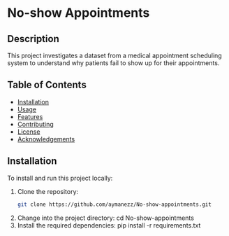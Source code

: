 # No-show Appointments

## Description
This project investigates a dataset from a medical appointment scheduling system to understand why patients fail to show up for their appointments.

## Table of Contents
- [Installation](#installation)
- [Usage](#usage)
- [Features](#features)
- [Contributing](#contributing)
- [License](#license)
- [Acknowledgements](#acknowledgements)

## Installation
To install and run this project locally:

1. Clone the repository:
   ```sh
   git clone https://github.com/aymanezz/No-show-appointments.git
2. Change into the project directory:
   cd No-show-appointments
3. Install the required dependencies:
   pip install -r requirements.txt
